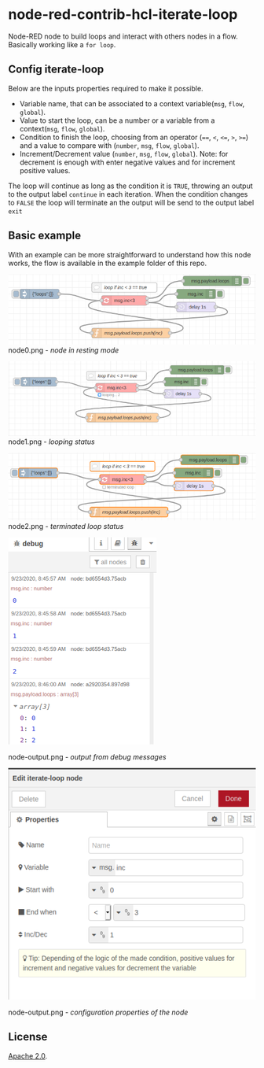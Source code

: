 # node-red-contrib-hcl-iterate-loop
Node-RED node to build loops and interact with others nodes in a flow.
Basically working like a `for loop`.

## Config iterate-loop
Below are the inputs properties required to make it possible.

- Variable name, that can be associated to a context variable(`msg`, `flow`, `global`).
- Value to start the loop, can be a number or a variable from a context(`msg`, `flow`, `global`).
- Condition to finish the loop, choosing from an operator (`==`, `<`, `<=`, `>`, `>=`) and a value to compare with (`number`, `msg`, `flow`, `global`).
- Increment/Decrement value (`number`, `msg`, `flow`, `global`). Note: for decrement is enough with enter negative values and for increment positive values.


The loop will continue as long as the condition it is `TRUE`, throwing an output to the output label `continue` in each iteration.
When the condition changes to `FALSE` the loop will terminate an the output will be send to the output label `exit`

## Basic example
With an example can be more straightforward to understand how this node works, the flow is available in the example folder of this repo.

![iterate-loop resting](./images/node0.png)
node0.png - *node in resting mode*

![iterate-loop looping](./images/node1.png)
node1.png - *looping status*

![iterate-loop terminated](./images/node2.png)
node2.png - *terminated loop status*

![iterate-loop output](./images/node-output.png)

node-output.png - *output from debug messages*

![iterate-loop properties](./images/node-properties.png)

node-output.png - *configuration properties of the node*

## License
[Apache 2.0](./LICENSE).
